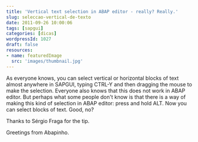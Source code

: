 ```yaml
---
title: 'Vertical text selection in ABAP editor - really? Really.'
slug: seleccao-vertical-de-texto
date: 2011-09-26 10:00:06
tags: [sapgui]
categories: [dicas]
wordpressId: 1027
draft: false
resources:
- name: featuredImage
  src: 'images/thumbnail.jpg'
---
```

As everyone knows, you can select vertical or horizontal blocks of text almost anywhere in SAPGUI, typing CTRL-Y and then dragging the mouse to make the selection. Everyone also knows that this does not work in ABAP editor. But perhaps what some people don't know is that there is a way of making this kind of selection in ABAP editor: press and hold ALT. Now you can select blocks of text. Good, no?

Thanks to Sérgio Fraga for the tip.

Greetings from Abapinho.
